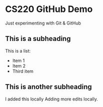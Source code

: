 # CS220 GitHub Demo 

Just experimenting with Git & GitHub 

## This is a subheading 

This is a list: 
* Item 1 
* Item 2
* Third item 

## This is another subheading 

I added this locally 
Adding more edits locally. 